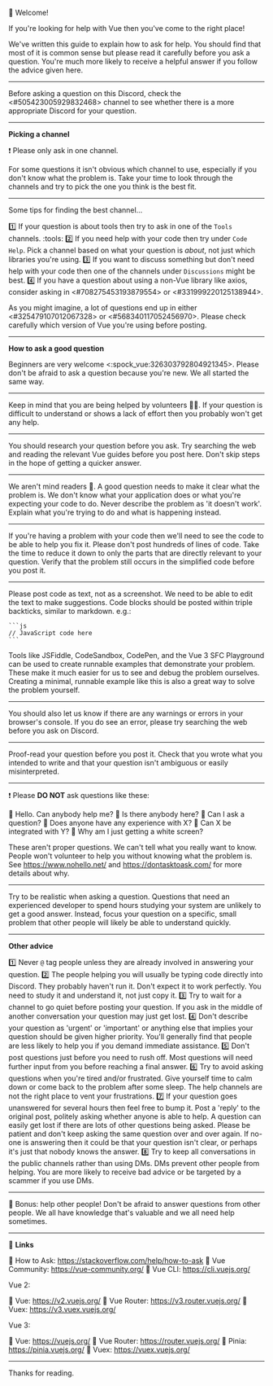 :wave: Welcome!

If you're looking for help with Vue then you've come to the right place!

We've written this guide to explain how to ask for help. You should find that most of it is common sense but please read it carefully before you ask a question. You're much more likely to receive a helpful answer if you follow the advice given here.

---

Before asking a question on this Discord, check the <#505423005929832468> channel to see whether there is a more appropriate Discord for your question.

---

**Picking a channel**

:exclamation: Please only ask in one channel.

For some questions it isn't obvious which channel to use, especially if you don't know what the problem is. Take your time to look through the channels and try to pick the one you think is the best fit.

---

Some tips for finding the best channel...

:one: If your question is about tools then try to ask in one of the `Tools` channels. :tools:
:two: If you need help with your code then try under `Code Help`. Pick a channel based on what your question is *about*, not just which libraries you're using.
:three: If you want to discuss something but don't need help with your code then one of the channels under `Discussions` might be best.
:four: If you have a question about using a non-Vue library like axios, consider asking in <#708275453193879554> or <#331999220125138944>.

As you might imagine, a lot of questions end up in either <#325479107012067328> or <#568340117052456970>. Please check carefully which version of Vue you're using before posting.

---

**How to ask a good question**

Beginners are very welcome <:spock_vue:326303792804921345>. Please don't be afraid to ask a question because you're new. We all started the same way.

---

Keep in mind that you are being helped by volunteers :teacher:. If your question is difficult to understand or shows a lack of effort then you probably won't get any help.

---

You should research your question before you ask. Try searching the web and reading the relevant Vue guides before you post here. Don't skip steps in the hope of getting a quicker answer.

---

We aren't mind readers :brain:. A good question needs to make it clear what the problem is. We don't know what your application does or what you're expecting your code to do. Never describe the problem as 'it doesn't work'. Explain what you're trying to do and what is happening instead.

---

If you're having a problem with your code then we'll need to see the code to be able to help you fix it. Please don't post hundreds of lines of code. Take the time to reduce it down to only the parts that are directly relevant to your question. Verify that the problem still occurs in the simplified code before you post it.

---

Please post code as text, not as a screenshot. We need to be able to edit the text to make suggestions. Code blocks should be posted within triple backticks, similar to markdown. e.g.:

```
​`​​`​`​js
// JavaScript code here
`​​`​`​
```

Tools like JSFiddle, CodeSandbox, CodePen, and the Vue 3 SFC Playground can be used to create runnable examples that demonstrate your problem. These make it much easier for us to see and debug the problem ourselves. Creating a minimal, runnable example like this is also a great way to solve the problem yourself.

---

You should also let us know if there are any warnings or errors in your browser's console. If you do see an error, please try searching the web before you ask on Discord.

---

Proof-read your question before you post it. Check that you wrote what you intended to write and that your question isn't ambiguous or easily misinterpreted.

---

:exclamation: Please **DO NOT** ask questions like these:

:small_orange_diamond: Hello. Can anybody help me?
:small_orange_diamond: Is there anybody here?
:small_orange_diamond: Can I ask a question?
:small_orange_diamond: Does anyone have any experience with X?
:small_orange_diamond: Can X be integrated with Y?
:small_orange_diamond: Why am I just getting a white screen?

These aren't proper questions. We can't tell what you really want to know. People won't volunteer to help you without knowing what the problem is. See <https://www.nohello.net/> and <https://dontasktoask.com/> for more details about why.

---

Try to be realistic when asking a question. Questions that need an experienced developer to spend hours studying your system are unlikely to get a good answer. Instead, focus your question on a specific, small problem that other people will likely be able to understand quickly.

---

**Other advice**

:one: Never `@` tag people unless they are already involved in answering your question.
:two: The people helping you will usually be typing code directly into Discord. They probably haven't run it. Don't expect it to work perfectly. You need to study it and understand it, not just copy it.
:three: Try to wait for a channel to go quiet before posting your question. If you ask in the middle of another conversation your question may just get lost.
:four: Don't describe your question as 'urgent' or 'important' or anything else that implies your question should be given higher priority. You'll generally find that people are less likely to help you if you demand immediate assistance.
:five: Don't post questions just before you need to rush off. Most questions will need further input from you before reaching a final answer.
:six: Try to avoid asking questions when you're tired and/or frustrated. Give yourself time to calm down or come back to the problem after some sleep. The help channels are not the right place to vent your frustrations.
:seven: If your question goes unanswered for several hours then feel free to bump it. Post a 'reply' to the original post, politely asking whether anyone is able to help. A question can easily get lost if there are lots of other questions being asked. Please be patient and don't keep asking the same question over and over again. If no-one is answering then it could be that your question isn't clear, or perhaps it's just that nobody knows the answer.
:eight: Try to keep all conversations in the public channels rather than using DMs. DMs prevent other people from helping. You are more likely to receive bad advice or be targeted by a scammer if you use DMs.

---

:ribbon: Bonus: help other people! Don't be afraid to answer questions from other people. We all have knowledge that's valuable and we all need help sometimes.

---

:link: **Links**

:small_blue_diamond: How to Ask: <https://stackoverflow.com/help/how-to-ask>
:small_blue_diamond: Vue Community: <https://vue-community.org/>
:small_blue_diamond: Vue CLI: <https://cli.vuejs.org/>

Vue 2:

:small_blue_diamond: Vue: <https://v2.vuejs.org/>
:small_blue_diamond: Vue Router: <https://v3.router.vuejs.org/>
:small_blue_diamond: Vuex: <https://v3.vuex.vuejs.org/>

Vue 3:

:small_blue_diamond: Vue: <https://vuejs.org/>
:small_blue_diamond: Vue Router: <https://router.vuejs.org/>
:small_blue_diamond: Pinia: <https://pinia.vuejs.org/>
:small_blue_diamond: Vuex: <https://vuex.vuejs.org/>

---

Thanks for reading.
